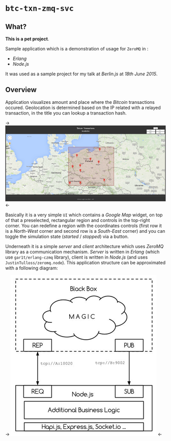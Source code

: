 # `btc-txn-zmq-svc`

## What?

**This is a pet project**.

Sample application which is a demonstration of usage for `ZeroMQ` in :

- *Erlang*
- *Node.js*

It was used as a sample project for my talk at *Berlin.js* at *18th June 2015*.

## Overview

Application visualizes amount and place where the *Bitcoin* transactions occured. Geolocation is determined based on the IP related with a relayed transaction, in the title you can lookup a transaction hash.

-> ![Screenshot of UI](docs/screenshot.png) <-

Basically it is a very simple `UI` which contains a *Google Map* widget, on top of that a preselected, rectangular region and controls in the top-right corner. You can redefine a region with the coordinates controls (first row it is a *North-West* corner and second row is a *South-East* corner) and you can toggle the simulation state (*started* / *stopped*) via a button.

Underneath it is a simple *server* and *client* architecture which uses *ZeroMQ* library as a communication mechanism. *Server* is written in *Erlang* (which use `gar1t/erlang-czmq` library), client is written in *Node.js* (and uses `JustinTulloss/zeromq.node`). This application structure can be approximated with a following diagram:

-> ![Architecture diagram](docs/diagram.jpg) <-
